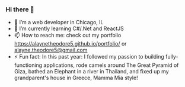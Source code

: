 ### Hi there 👋

- :city_sunset: I’m a web developer in Chicago, IL
- 🌱 I’m currently learning C#/.Net and ReactJS
- 📫 How to reach me: check out my portfolio https://alaynetheodore5.github.io/portfolio/ or alayne.theodore5@gmail.com
- ⚡ Fun fact: In this past year: I followed my passion to building fully-functioning applications, rode camels around The Great Pyramid of Giza, bathed an Elephant in a river in Thailand, and fixed up my grandparent's house in Greece, Mamma Mia style!

<!-- 
- 👯 I’m looking to collaborate on ...
- 🤔 I’m looking for help with ...
- 💬 Ask me about ...
-->
